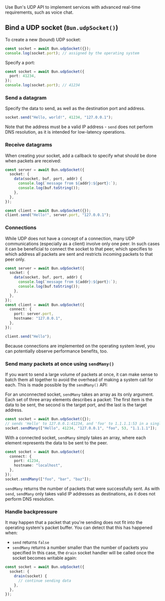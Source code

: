 Use Bun's UDP API to implement services with advanced real-time requirements, such as voice chat.

## Bind a UDP socket (`Bun.udpSocket()`)

To create a new (bound) UDP socket:

```ts
const socket = await Bun.udpSocket({});
console.log(socket.port); // assigned by the operating system
```

Specify a port:

```ts
const socket = await Bun.udpSocket({
  port: 41234,
});
console.log(socket.port); // 41234
```

### Send a datagram

Specify the data to send, as well as the destination port and address.

```ts
socket.send("Hello, world!", 41234, "127.0.0.1");
```

Note that the address must be a valid IP address - `send` does not perform
DNS resolution, as it is intended for low-latency operations.

### Receive datagrams

When creating your socket, add a callback to specify what should be done when packets are received:

```ts
const server = await Bun.udpSocket({
  socket: {
    data(socket, buf, port, addr) {
      console.log(`message from ${addr}:${port}:`);
      console.log(buf.toString());
    },
  },
});

const client = await Bun.udpSocket({});
client.send("Hello!", server.port, "127.0.0.1");
```

### Connections

While UDP does not have a concept of a connection, many UDP communications (especially as a client) involve only one peer.
In such cases it can be beneficial to connect the socket to that peer, which specifies to which address all packets are sent
and restricts incoming packets to that peer only.

```ts
const server = await Bun.udpSocket({
  socket: {
    data(socket, buf, port, addr) {
      console.log(`message from ${addr}:${port}:`);
      console.log(buf.toString());
    },
  },
});
const client = await Bun.udpSocket({
  connect: {
    port: server.port,
    hostname: "127.0.0.1",
  },
});

client.send("Hello");
```

Because connections are implemented on the operating system level, you can potentially observe performance benefits, too.

### Send many packets at once using `sendMany()`

If you want to send a large volume of packets at once, it can make sense to batch them all together to avoid the overhead
of making a system call for each. This is made possible by the `sendMany()` API:

For an unconnected socket, `sendMany` takes an array as its only argument. Each set of three array elements describes a packet:
The first item is the data to be sent, the second is the target port, and the last is the target address.

```ts
const socket = await Bun.udpSocket({});
// sends 'Hello' to 127.0.0.1:41234, and 'foo' to 1.1.1.1:53 in a single operation
socket.sendMany(["Hello", 41234, "127.0.0.1", "foo", 53, "1.1.1.1"]);
```

With a connected socket, `sendMany` simply takes an array, where each element represents the data to be sent to the peer.

```ts
const socket = await Bun.udpSocket({
  connect: {
    port: 41234,
    hostname: "localhost",
  },
});
socket.sendMany(["foo", "bar", "baz"]);
```

`sendMany` returns the number of packets that were successfully sent. As with `send`, `sendMany` only takes valid IP addresses
as destinations, as it does not perform DNS resolution.

### Handle backpressure

It may happen that a packet that you're sending does not fit into the operating system's packet buffer. You can detect that this
has happened when:

- `send` returns `false`
- `sendMany` returns a number smaller than the number of packets you specified
  In this case, the `drain` socket handler will be called once the socket becomes writable again:

```ts
const socket = await Bun.udpSocket({
  socket: {
    drain(socket) {
      // continue sending data
    },
  },
});
```
